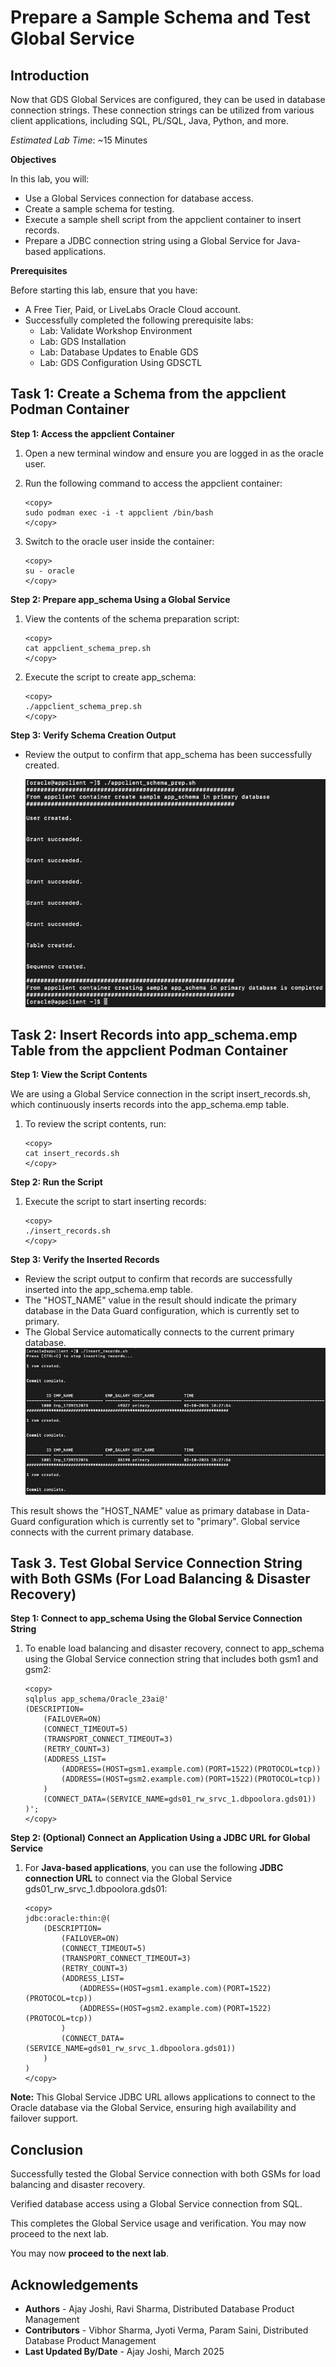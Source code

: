 # Prepare a Sample Schema and Test Global Service

## Introduction

Now that GDS Global Services are configured, they can be used in database connection strings. These connection strings can be utilized from various client applications, including SQL, PL/SQL, Java, Python, and more.

*Estimated Lab Time*: ~15 Minutes

**Objectives**

In this lab, you will:

* Use a Global Services connection for database access.
* Create a sample schema for testing.
* Execute a sample shell script from the appclient container to insert records.
* Prepare a JDBC connection string using a Global Service for Java-based applications.

**Prerequisites**

Before starting this lab, ensure that you have:
* A Free Tier, Paid, or LiveLabs Oracle Cloud account.
* Successfully completed the following prerequisite labs:
    * Lab: Validate Workshop Environment
    * Lab: GDS Installation
    * Lab: Database Updates to Enable GDS
    * Lab: GDS Configuration Using GDSCTL

## Task 1: Create a Schema from the appclient Podman Container

**Step 1: Access the appclient Container**
 
1.  Open a new terminal window and ensure you are logged in as the oracle user.
2.  Run the following command to access the appclient container:
    ```nohighlighting
    <copy>
    sudo podman exec -i -t appclient /bin/bash
    </copy>
    ```

3.  Switch to the oracle user inside the container:
    ```nohighlighting
    <copy>
    su - oracle
    </copy>
    ```

**Step 2: Prepare app_schema Using a Global Service**
 
1.  View the contents of the schema preparation script:
    ```nohighlighting
    <copy>
    cat appclient_schema_prep.sh
    </copy>
    ```
2.  Execute the script to create app_schema:
    ```nohighlighting
    <copy>
    ./appclient_schema_prep.sh
    </copy>
    ```

**Step 3: Verify Schema Creation Output**
 
-   Review the output to confirm that app_schema has been successfully created.

    ![<app_schema-create>](./images/app_schema-create.png " ")

## Task 2: Insert Records into app_schema.emp Table from the appclient Podman Container

**Step 1: View the Script Contents**

We are using a Global Service connection in the script insert\_records.sh, which continuously inserts records into the app\_schema.emp table.

1.  To review the script contents, run:

    ```nohighlighting
    <copy>
    cat insert_records.sh
    </copy>
    ```

**Step 2: Run the Script**

1.  Execute the script to start inserting records:

    ```nohighlighting
    <copy>
    ./insert_records.sh
    </copy>
    ```

**Step 3: Verify the Inserted Records**

*   Review the script output to confirm that records are successfully inserted into the app_schema.emp table.
*   The "HOST_NAME" value in the result should indicate the primary database in the Data Guard configuration, which is currently set to primary.
*   The Global Service automatically connects to the current primary database.
    ![<insert_records>](./images/insert_records.png " ")

This result shows the "HOST_NAME" value as primary database in Data-Guard configuration which is currently set to "primary". Global service connects with the current primary database.


## Task 3. Test Global Service Connection String with Both GSMs (For Load Balancing & Disaster Recovery)
**Step 1: Connect to app_schema Using the Global Service Connection String**
 
1.  To enable load balancing and disaster recovery, connect to app_schema using the Global Service connection string that includes both gsm1 and gsm2:

    ```nohighlighting
    <copy>
    sqlplus app_schema/Oracle_23ai@'
    (DESCRIPTION=
        (FAILOVER=ON)
        (CONNECT_TIMEOUT=5)
        (TRANSPORT_CONNECT_TIMEOUT=3)
        (RETRY_COUNT=3)
        (ADDRESS_LIST=
            (ADDRESS=(HOST=gsm1.example.com)(PORT=1522)(PROTOCOL=tcp))
            (ADDRESS=(HOST=gsm2.example.com)(PORT=1522)(PROTOCOL=tcp))
        )
        (CONNECT_DATA=(SERVICE_NAME=gds01_rw_srvc_1.dbpoolora.gds01))
    )';
    </copy>
    ```

**Step 2: (Optional) Connect an Application Using a JDBC URL for Global Service**
1.  For **Java-based applications**, you can use the following **JDBC connection URL** to connect via the Global Service gds01\_rw_srvc\_1.dbpoolora\.gds01:

    ```nohighlighting
    <copy>
    jdbc:oracle:thin:@(
        (DESCRIPTION=
            (FAILOVER=ON)
            (CONNECT_TIMEOUT=5)
            (TRANSPORT_CONNECT_TIMEOUT=3)
            (RETRY_COUNT=3)
            (ADDRESS_LIST=
                (ADDRESS=(HOST=gsm1.example.com)(PORT=1522)(PROTOCOL=tcp))
                (ADDRESS=(HOST=gsm2.example.com)(PORT=1522)(PROTOCOL=tcp))
            )
            (CONNECT_DATA=(SERVICE_NAME=gds01_rw_srvc_1.dbpoolora.gds01))
        )
    )
    </copy>
    ```

**Note:** This Global Service JDBC URL allows applications to connect to the Oracle database via the Global Service, ensuring high availability and failover support.
 
##  Conclusion

Successfully tested the Global Service connection with both GSMs for load balancing and disaster recovery.

Verified database access using a Global Service connection from SQL.

This completes the Global Service usage and verification. You may now proceed to the next lab.

You may now **proceed to the next lab**.

## Acknowledgements
* **Authors** - Ajay Joshi, Ravi Sharma, Distributed Database Product Management
* **Contributors** - Vibhor Sharma, Jyoti Verma, Param Saini, Distributed Database Product Management
* **Last Updated By/Date** - Ajay Joshi, March 2025
